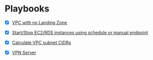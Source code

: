 # Playbooks

- [x] [VPC with no Landing Zone](./VPC-with-no-LandingZone.md)
- [x] [Start/Stop EC2/RDS instances using schedule or manual endpoint](./schedule-start-stop-ec2.md)
- [x] [Calculate VPC subnet CIDRs](./VPC-subnet-calculator.md)
- [x] [VPN Server](./VPN-server.md)

